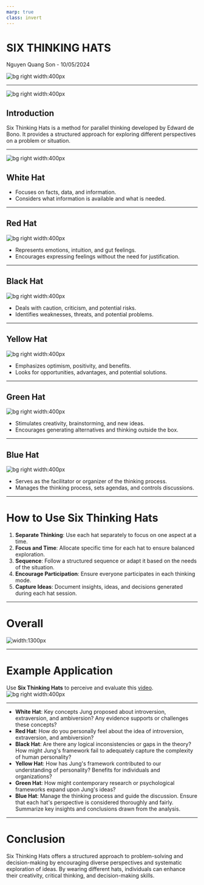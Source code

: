 ```yaml
---
marp: true
class: invert
---
```


<style>
    @import url('style.css')
</style>

# SIX THINKING HATS

Nguyen Quang Son - 10/05/2024

![bg right width:400px](Tubudd_Dev_ava.png)

---

![bg right width:400px](hats/hats.png)

## Introduction

Six Thinking Hats is a method for parallel thinking developed by Edward de Bono. It provides a structured approach for exploring different perspectives on a problem or situation.

---

![bg right width:400px](hats/white.svg)

## White Hat

- Focuses on facts, data, and information.
- Considers what information is available and what is needed.

---

## Red Hat

![bg right width:400px](hats/red.svg)

- Represents emotions, intuition, and gut feelings.
- Encourages expressing feelings without the need for justification.

---

## Black Hat

![bg right width:400px](hats/black.svg)

- Deals with caution, criticism, and potential risks.
- Identifies weaknesses, threats, and potential problems.

---

## Yellow Hat

![bg right width:400px](hats/yellow.svg)

- Emphasizes optimism, positivity, and benefits.
- Looks for opportunities, advantages, and potential solutions.

---

## Green Hat

![bg right width:400px](hats/green.svg)

- Stimulates creativity, brainstorming, and new ideas.
- Encourages generating alternatives and thinking outside the box.

---

## Blue Hat

![bg right width:400px](hats/blue.svg)

- Serves as the facilitator or organizer of the thinking process.
- Manages the thinking process, sets agendas, and controls discussions.

---

# How to Use Six Thinking Hats

1. **Separate Thinking**: Use each hat separately to focus on one aspect at a time.
2. **Focus and Time**: Allocate specific time for each hat to ensure balanced exploration.
3. **Sequence**: Follow a structured sequence or adapt it based on the needs of the situation.
4. **Encourage Participation**: Ensure everyone participates in each thinking mode.
5. **Capture Ideas**: Document insights, ideas, and decisions generated during each hat session.

---

# Overall

![width:1300px](hats/overall.svg)

---

# Example Application

Use **Six Thinking Hats** to perceive and evaluate this [video](https://youtu.be/acg6HivAu5E).
![bg right width:400px](hats/youtube.png)

---

- **White Hat**: Key concepts Jung proposed about introversion, extraversion, and ambiversion? Any evidence supports or challenges these concepts?
- **Red Hat**: How do you personally feel about the idea of introversion, extraversion, and ambiversion?
- **Black Hat**: Are there any logical inconsistencies or gaps in the theory?
  How might Jung's framework fail to adequately capture the complexity of human personality?
- **Yellow Hat**: How has Jung's framework contributed to our understanding of personality? Benefits for individuals and organizations?
- **Green Hat**: How might contemporary research or psychological frameworks expand upon Jung's ideas?
- **Blue Hat**: Manage the thinking process and guide the discussion. Ensure that each hat's perspective is considered thoroughly and fairly. Summarize key insights and conclusions drawn from the analysis.

---

# Conclusion

Six Thinking Hats offers a structured approach to problem-solving and decision-making by encouraging diverse perspectives and systematic exploration of ideas. By wearing different hats, individuals can enhance their creativity, critical thinking, and decision-making skills.
